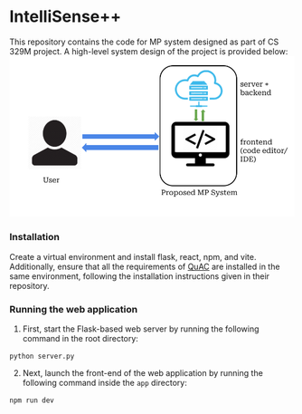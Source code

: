 # IntelliSense++

This repository contains the code for MP system designed as part of CS 329M project. A high-level system design of the project is provided below:
![System Design](assets/system_design.png)

### Installation

Create a virtual environment and install flask, react, npm, and vite. Additionally, ensure that all the requirements of [QuAC](https://github.com/jifengwu2k/quac) are installed in the same environment, following the installation instructions given in their repository.

### Running the web application

1. First, start the Flask-based web server by running the following command in the root directory:
```
python server.py
```

2. Next, launch the front-end of the web application by running the following command inside the `app` directory: 
```
npm run dev
```



